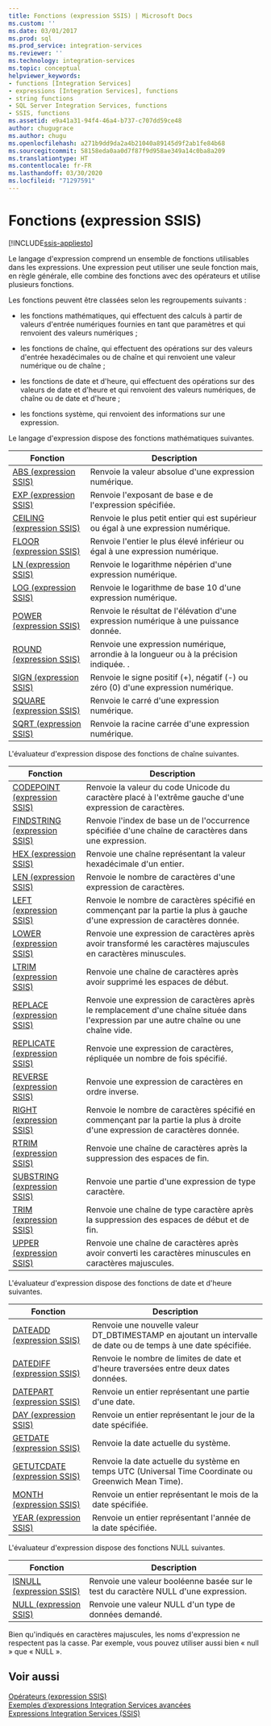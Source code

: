 ```yaml
---
title: Fonctions (expression SSIS) | Microsoft Docs
ms.custom: ''
ms.date: 03/01/2017
ms.prod: sql
ms.prod_service: integration-services
ms.reviewer: ''
ms.technology: integration-services
ms.topic: conceptual
helpviewer_keywords:
- functions [Integration Services]
- expressions [Integration Services], functions
- string functions
- SQL Server Integration Services, functions
- SSIS, functions
ms.assetid: e9a41a31-94f4-46a4-b737-c707dd59ce48
author: chugugrace
ms.author: chugu
ms.openlocfilehash: a271b9dd9da2a4b21040a89145d9f2ab1fe84b68
ms.sourcegitcommit: 58158eda0aa0d7f87f9d958ae349a14c0ba8a209
ms.translationtype: HT
ms.contentlocale: fr-FR
ms.lasthandoff: 03/30/2020
ms.locfileid: "71297591"
---
```

# <a name="functions-ssis-expression"></a>Fonctions (expression SSIS)

[!INCLUDE[ssis-appliesto](../../includes/ssis-appliesto-ssvrpluslinux-asdb-asdw-xxx.md)]


  Le langage d'expression comprend un ensemble de fonctions utilisables dans les expressions. Une expression peut utiliser une seule fonction mais, en règle générale, elle combine des fonctions avec des opérateurs et utilise plusieurs fonctions.  
  
 Les fonctions peuvent être classées selon les regroupements suivants :  
  
-   les fonctions mathématiques, qui effectuent des calculs à partir de valeurs d'entrée numériques fournies en tant que paramètres et qui renvoient des valeurs numériques ;  
  
-   les fonctions de chaîne, qui effectuent des opérations sur des valeurs d'entrée hexadécimales ou de chaîne et qui renvoient une valeur numérique ou de chaîne ;  
  
-   les fonctions de date et d'heure, qui effectuent des opérations sur des valeurs de date et d'heure et qui renvoient des valeurs numériques, de chaîne ou de date et d'heure ;  
  
-   les fonctions système, qui renvoient des informations sur une expression.  
  
 Le langage d'expression dispose des fonctions mathématiques suivantes.  
  
|Fonction|Description|  
|--------------|-----------------|  
|[ABS &#40;expression SSIS&#41;](../../integration-services/expressions/abs-ssis-expression.md)|Renvoie la valeur absolue d'une expression numérique.|  
|[EXP &#40;expression SSIS&#41;](../../integration-services/expressions/exp-ssis-expression.md)|Renvoie l'exposant de base e de l'expression spécifiée.|  
|[CEILING &#40;expression SSIS&#41;](../../integration-services/expressions/ceiling-ssis-expression.md)|Renvoie le plus petit entier qui est supérieur ou égal à une expression numérique.|  
|[FLOOR &#40;expression SSIS&#41;](../../integration-services/expressions/floor-ssis-expression.md)|Renvoie l'entier le plus élevé inférieur ou égal à une expression numérique.|  
|[LN &#40;expression SSIS&#41;](../../integration-services/expressions/ln-ssis-expression.md)|Renvoie le logarithme népérien d'une expression numérique.|  
|[LOG &#40;expression SSIS&#41;](../../integration-services/expressions/log-ssis-expression.md)|Renvoie le logarithme de base 10 d'une expression numérique.|  
|[POWER &#40;expression SSIS&#41;](../../integration-services/expressions/power-ssis-expression.md)|Renvoie le résultat de l'élévation d'une expression numérique à une puissance donnée.|  
|[ROUND &#40;expression SSIS&#41;](../../integration-services/expressions/round-ssis-expression.md)|Renvoie une expression numérique, arrondie à la longueur ou à la précision indiquée. .|  
|[SIGN &#40;expression SSIS&#41;](../../integration-services/expressions/sign-ssis-expression.md)|Renvoie le signe positif (+), négatif (-) ou zéro (0) d'une expression numérique.|  
|[SQUARE &#40;expression SSIS&#41;](../../integration-services/expressions/square-ssis-expression.md)|Renvoie le carré d'une expression numérique.|  
|[SQRT &#40;expression SSIS&#41;](../../integration-services/expressions/sqrt-ssis-expression.md)|Renvoie la racine carrée d'une expression numérique.|  
  
 L'évaluateur d'expression dispose des fonctions de chaîne suivantes.  
  
|Fonction|Description|  
|--------------|-----------------|  
|[CODEPOINT &#40;expression SSIS&#41;](../../integration-services/expressions/codepoint-ssis-expression.md)|Renvoie la valeur du code Unicode du caractère placé à l'extrême gauche d'une expression de caractères.|  
|[FINDSTRING &#40;expression SSIS&#41;](../../integration-services/expressions/findstring-ssis-expression.md)|Renvoie l'index de base un de l'occurrence spécifiée d'une chaîne de caractères dans une expression.|  
|[HEX &#40;expression SSIS&#41;](../../integration-services/expressions/hex-ssis-expression.md)|Renvoie une chaîne représentant la valeur hexadécimale d'un entier.|  
|[LEN &#40;expression SSIS&#41;](../../integration-services/expressions/len-ssis-expression.md)|Renvoie le nombre de caractères d'une expression de caractères.|  
|[LEFT &#40;expression SSIS&#41;](../../integration-services/expressions/left-ssis-expression.md)|Renvoie le nombre de caractères spécifié en commençant par la partie la plus à gauche d'une expression de caractères donnée.|  
|[LOWER &#40;expression SSIS&#41;](../../integration-services/expressions/lower-ssis-expression.md)|Renvoie une expression de caractères après avoir transformé les caractères majuscules en caractères minuscules.|  
|[LTRIM &#40;expression SSIS&#41;](../../integration-services/expressions/ltrim-ssis-expression.md)|Renvoie une chaîne de caractères après avoir supprimé les espaces de début.|  
|[REPLACE &#40;expression SSIS&#41;](../../integration-services/expressions/replace-ssis-expression.md)|Renvoie une expression de caractères après le remplacement d'une chaîne située dans l'expression par une autre chaîne ou une chaîne vide.|  
|[REPLICATE &#40;expression SSIS&#41;](../../integration-services/expressions/replicate-ssis-expression.md)|Renvoie une expression de caractères, répliquée un nombre de fois spécifié.|  
|[REVERSE &#40;expression SSIS&#41;](../../integration-services/expressions/reverse-ssis-expression.md)|Renvoie une expression de caractères en ordre inverse.|  
|[RIGHT &#40;expression SSIS&#41;](../../integration-services/expressions/right-ssis-expression.md)|Renvoie le nombre de caractères spécifié en commençant par la partie la plus à droite d'une expression de caractères donnée.|  
|[RTRIM &#40;expression SSIS&#41;](../../integration-services/expressions/rtrim-ssis-expression.md)|Renvoie une chaîne de caractères après la suppression des espaces de fin.|  
|[SUBSTRING &#40;expression SSIS&#41;](../../integration-services/expressions/substring-ssis-expression.md)|Renvoie une partie d'une expression de type caractère.|  
|[TRIM &#40;expression SSIS&#41;](../../integration-services/expressions/trim-ssis-expression.md)|Renvoie une chaîne de type caractère après la suppression des espaces de début et de fin.|  
|[UPPER &#40;expression SSIS&#41;](../../integration-services/expressions/upper-ssis-expression.md)|Renvoie une chaîne de caractères après avoir converti les caractères minuscules en caractères majuscules.|  
  
 L'évaluateur d'expression dispose des fonctions de date et d'heure suivantes.  
  
|Fonction|Description|  
|--------------|-----------------|  
|[DATEADD &#40;expression SSIS&#41;](../../integration-services/expressions/dateadd-ssis-expression.md)|Renvoie une nouvelle valeur DT_DBTIMESTAMP en ajoutant un intervalle de date ou de temps à une date spécifiée.|  
|[DATEDIFF &#40;expression SSIS&#41;](../../integration-services/expressions/datediff-ssis-expression.md)|Renvoie le nombre de limites de date et d'heure traversées entre deux dates données.|  
|[DATEPART &#40;expression SSIS&#41;](../../integration-services/expressions/datepart-ssis-expression.md)|Renvoie un entier représentant une partie d'une date.|  
|[DAY &#40;expression SSIS&#41;](../../integration-services/expressions/day-ssis-expression.md)|Renvoie un entier représentant le jour de la date spécifiée.|  
|[GETDATE &#40;expression SSIS&#41;](../../integration-services/expressions/getdate-ssis-expression.md)|Renvoie la date actuelle du système.|  
|[GETUTCDATE &#40;expression SSIS&#41;](../../integration-services/expressions/getutcdate-ssis-expression.md)|Renvoie la date actuelle du système en temps UTC (Universal Time Coordinate ou Greenwich Mean Time).|  
|[MONTH &#40;expression SSIS&#41;](../../integration-services/expressions/month-ssis-expression.md)|Renvoie un entier représentant le mois de la date spécifiée.|  
|[YEAR &#40;expression SSIS&#41;](../../integration-services/expressions/year-ssis-expression.md)|Renvoie un entier représentant l'année de la date spécifiée.|  
  
 L'évaluateur d'expression dispose des fonctions NULL suivantes.  
  
|Fonction|Description|  
|--------------|-----------------|  
|[ISNULL &#40;expression SSIS&#41;](../../integration-services/expressions/isnull-ssis-expression.md)|Renvoie une valeur booléenne basée sur le test du caractère NULL d'une expression.|  
|[NULL &#40;expression SSIS&#41;](../../integration-services/expressions/null-ssis-expression.md)|Renvoie une valeur NULL d'un type de données demandé.|  
  
 Bien qu'indiqués en caractères majuscules, les noms d'expression ne respectent pas la casse. Par exemple, vous pouvez utiliser aussi bien « null » que « NULL ».  
  
## <a name="see-also"></a>Voir aussi  
 [Opérateurs &#40;expression SSIS&#41;](../../integration-services/expressions/operators-ssis-expression.md)   
 [Exemples d’expressions Integration Services avancées](../../integration-services/expressions/examples-of-advanced-integration-services-expressions.md)   
 [Expressions Integration Services &#40;SSIS&#41;](../../integration-services/expressions/integration-services-ssis-expressions.md)  
  
  

